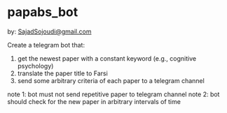 # papabs_bot
by: SajadSojoudi@gmail.com

Create a telegram bot that:
1) get the newest paper with a constant keyword (e.g., cognitive psychology)
2) translate the paper title to Farsi
3) send some arbitrary criteria of each paper to a telegram channel

note 1: bot must not send repetitive paper to telegram channel
note 2: bot should check for the new paper in arbitrary intervals of time
